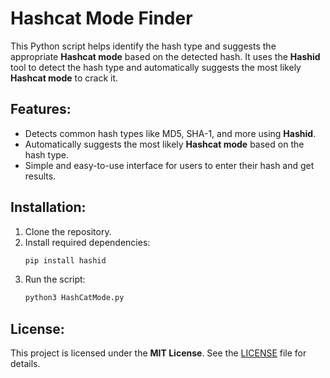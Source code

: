 # Hashcat Mode Finder

This Python script helps identify the hash type and suggests the appropriate **Hashcat mode** based on the detected hash. It uses the **Hashid** tool to detect the hash type and automatically suggests the most likely **Hashcat mode** to crack it.

## Features:
- Detects common hash types like MD5, SHA-1, and more using **Hashid**.
- Automatically suggests the most likely **Hashcat mode** based on the hash type.
- Simple and easy-to-use interface for users to enter their hash and get results.

## Installation:
1. Clone the repository.
2. Install required dependencies:
    ```bash
    pip install hashid
    ```
3. Run the script:
    ```bash
    python3 HashCatMode.py
    ```

## License:
This project is licensed under the **MIT License**. See the [LICENSE](LICENSE) file for details.
